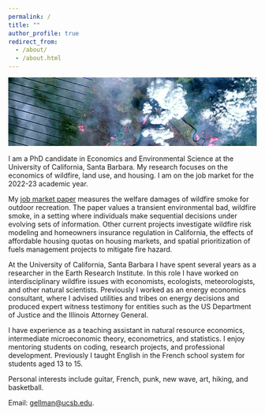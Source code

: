 ```yaml
---
permalink: /
title: ""
author_profile: true
redirect_from: 
  - /about/
  - /about.html
---
```


![](images/ft_mcmurray_wiki.png)

I am a PhD candidate in Economics and Environmental Science at the University of California, Santa Barbara. My research focuses on the economics of wildfire, land use, and housing. I am on the job market for the 2022-23 academic year. 

My [job market paper](https://jacobgellman.github.io/files/gellman_wildfire_smoke_jmp.pdf) measures the welfare damages of wildfire smoke for outdoor recreation. The paper values a transient environmental bad, wildfire smoke, in a setting where individuals make sequential decisions under evolving sets of information. Other current projects investigate wildfire risk modeling and homeowners insurance regulation in California, the effects of affordable housing quotas on housing markets, and spatial prioritization of fuels management projects to mitigate fire hazard. 

At the University of California, Santa Barbara I have spent several years as a researcher in the Earth Research Institute. In this role I have worked on interdisciplinary wildfire issues with economists, ecologists, meteorologists, and other natural scientists. Previously I worked as an energy economics consultant, where I advised utilities and tribes on energy decisions and produced expert witness testimony for entities such as the US Department of Justice and the Illinois Attorney General.

I have experience as a teaching assistant in natural resource economics, intermediate microeconomic theory, econometrics, and statistics. I enjoy mentoring students on coding, research projects, and professional development. Previously I taught English in the French school system for students aged 13 to 15.

Personal interests include guitar, French, punk, new wave, art, hiking, and basketball.

Email: gellman@ucsb.edu.